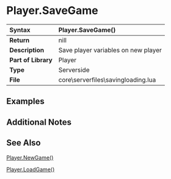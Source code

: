# Player.SaveGame #
| **Syntax** | Player.SaveGame() |
|:-----------|:------------------|
| **Return** | nill |
| **Description** | Save player variables on new player |
| **Part of Library** | Player |
| **Type** | Serverside |
| **File** | core\serverfiles\savingloading.lua |

## Examples ##

## Additional Notes ##

## See Also ##

[Player.NewGame()](Player_NewGame.md)

[Player.LoadGame()](Player_LoadGame.md)